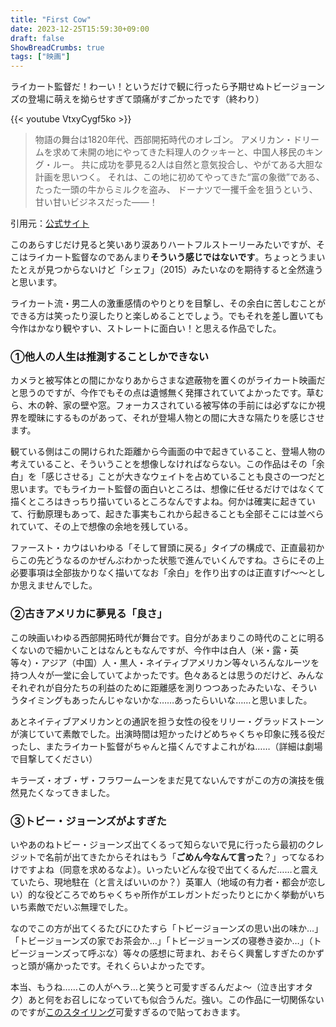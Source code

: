 ```yaml
---
title: "First Cow"
date: 2023-12-25T15:59:30+09:00
draft: false
ShowBreadCrumbs: true
tags: ["映画"]
---
```


ライカート監督だ！わーい！というだけで観に行ったら予期せぬトビージョーンズの登場に萌えを拗らせすぎて頭痛がすごかったです（終わり）

{{< youtube VtxyCygf5ko >}}

>物語の舞台は1820年代、西部開拓時代のオレゴン。
アメリカン・ドリームを求めて未開の地にやってきた料理人のクッキーと、中国人移民のキング・ルー。
共に成功を夢見る2人は自然と意気投合し、やがてある大胆な計画を思いつく。
それは、この地に初めてやってきた“富の象徴”である、たった一頭の牛からミルクを盗み、
ドーナツで一攫千金を狙うという、甘い甘いビジネスだった――！

引用元：[公式サイト](http://firstcow.jp/)

このあらすじだけ見ると笑いあり涙ありハートフルストーリーみたいですが、そこはライカート監督なのであんまり**そういう感じではないです**。ちょっとうまいたとえが見つからないけど「シェフ」（2015）みたいなのを期待すると全然違うと思います。

ライカート流・男二人の激重感情のやりとりを目撃し、その余白に苦しむことができる方は笑ったり涙したりと楽しめることでしょう。でもそれを差し置いても今作はかなり観やすい、ストレートに面白い！と思える作品でした。

### ①他人の人生は推測することしかできない

カメラと被写体との間にかなりあからさまな遮蔽物を置くのがライカート映画だと思うのですが、今作でもその点は遺憾無く発揮されていてよかったです。草むら、木の幹、家の壁や窓。フォーカスされている被写体の手前には必ずなにか視界を曖昧にするものがあって、それが登場人物との間に大きな隔たりを感じさせます。

観ている側はこの開けられた距離から今画面の中で起きていること、登場人物の考えていること、そういうことを想像しなければならない。この作品はその「余白」を「感じさせる」ことが大きなウェイトを占めていることも良さの一つだと思います。でもライカート監督の面白いところは、想像に任せるだけではなくて描くところはきっちり描いているところなんですよね。何かは確実に起きていて、行動原理もあって、起きた事実もこれから起きることも全部そこには並べられていて、その上で想像の余地を残している。

ファースト・カウはいわゆる「そして冒頭に戻る」タイプの構成で、正直最初からこの先どうなるのかぜんぶわかった状態で進んでいくんですね。さらにその上必要事項は全部抜かりなく描いてなお「余白」を作り出すのは正直すげ〜〜としか思えませんでした。

### ②古きアメリカに夢見る「良さ」

この映画いわゆる西部開拓時代が舞台です。自分があまりこの時代のことに明るくないので細かいことはなんともなんですが、今作中は白人（米・露・英等々）・アジア（中国）人・黒人・ネイティブアメリカン等々いろんなルーツを持つ人々が一堂に会していてよかったです。色々あるとは思うのだけど、みんなそれぞれが自分たちの利益のために距離感を測りつつあったみたいな、そういうタイミングもあったんじゃないかな……あったらいいな……と思いました。

あとネイティブアメリカンとの通訳を担う女性の役をリリー・グラッドストーンが演じていて素敵でした。出演時間は短かったけどめちゃくちゃ印象に残る役だったし、またライカート監督がちゃんと描くんですよこれがね……（詳細は劇場で目撃してください）

キラーズ・オブ・ザ・フラワームーンをまだ見てないんですがこの方の演技を俄然見たくなってきました。

### ③トビー・ジョーンズがよすぎた

いやあのねトビー・ジョーンズ出てくるって知らないで見に行ったら最初のクレジットで名前が出てきたからそれはもう「**ごめん今なんて言った**？」ってなるわけですよね（同意を求めるなよ）。いったいどんな役で出てくるんだ……と震えていたら、現地駐在（と言えばいいのか？）英軍人（地域の有力者・都会が恋しい）的な役どころでめちゃくちゃ所作がエレガントだったりとにかく挙動がいちいち素敵でだいぶ無理でした。

なのでこの方が出てくるたびにひたすら「トビージョーンズの思い出の味か…」「トビージョーンズの家でお茶会か…」「トビージョーンズの寝巻き姿か…」（トビージョーンズって呼ぶな）等々の感想に苛まれ、おそらく興奮しすぎたのかずっと頭が痛かったです。それくらいよかったです。

本当、もうね……この人がヘラ…と笑うと可愛すぎるんだよ〜（泣き出すオタク）あと何をお召しになっていても似合うんだ。強い。この作品に一切関係ないのですが[このスタイリング](https://www.theguardian.com/tv-and-radio/2023/dec/16/toby-jones-class-character-the-detectorists-mr-bates-vs-the-post-office)可愛すぎるので貼っておきます。
